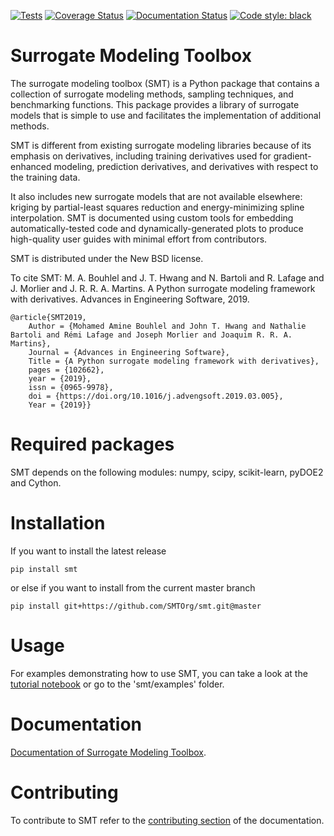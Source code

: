 [![Tests](https://github.com/SMTOrg/smt/workflows/Tests/badge.svg)](https://github.com/SMTorg/smt/actions?query=workflow%3ATests)
[![Coverage Status](https://coveralls.io/repos/github/SMTorg/smt/badge.svg?branch=master)](https://coveralls.io/github/SMTorg/smt?branch=master) 
[![Documentation Status](https://readthedocs.org/projects/smt/badge/?version=latest)](https://smt.readthedocs.io/en/latest/?badge=latest)
[![Code style: black](https://img.shields.io/badge/code%20style-black-000000.svg)](https://github.com/ambv/black)


# Surrogate Modeling Toolbox
The surrogate modeling toolbox (SMT) is a Python package that contains a collection of surrogate modeling methods, sampling techniques, and benchmarking functions. This package provides a library of surrogate models that is simple to use and facilitates the implementation of additional methods.

SMT is different from existing surrogate modeling libraries because of its emphasis on derivatives, including training derivatives used for gradient-enhanced modeling, prediction derivatives, and derivatives with respect to the training data.

It also includes new surrogate models that are not available elsewhere: kriging by partial-least squares reduction and energy-minimizing spline interpolation.
SMT is documented using custom tools for embedding automatically-tested code and dynamically-generated plots to produce high-quality user guides with minimal effort from contributors.

SMT is distributed under the New BSD license.

To cite SMT: M. A. Bouhlel and J. T. Hwang and N. Bartoli and R. Lafage and J. Morlier and J. R. R. A. Martins. A Python surrogate modeling framework with derivatives. Advances in Engineering Software, 2019.

```
@article{SMT2019,
	Author = {Mohamed Amine Bouhlel and John T. Hwang and Nathalie Bartoli and Rémi Lafage and Joseph Morlier and Joaquim R. R. A. Martins},
	Journal = {Advances in Engineering Software},
	Title = {A Python surrogate modeling framework with derivatives},
	pages = {102662},
	year = {2019},
	issn = {0965-9978},
	doi = {https://doi.org/10.1016/j.advengsoft.2019.03.005},
	Year = {2019}}
```

# Required packages
SMT depends on the following modules: numpy, scipy, scikit-learn, pyDOE2 and Cython. 

# Installation
If you want to install the latest release

```
pip install smt
```

or else if you want to install from the current master branch

```
pip install git+https://github.com/SMTOrg/smt.git@master
```

# Usage
For examples demonstrating how to use SMT, you can take a look at the [tutorial notebook](tutorial/SMT_Tutorial.ipynb) or go to the 'smt/examples' folder.

# Documentation
[Documentation of Surrogate Modeling Toolbox](http://smt.readthedocs.io/en/stable).

# Contributing
To contribute to SMT refer to the [contributing section](https://smt.readthedocs.io/en/latest/_src_docs/dev_docs.html#contributing-to-smt)  of the documentation.
